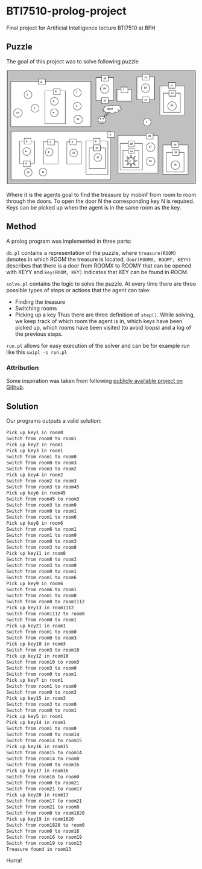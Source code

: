 # BTI7510-prolog-project
Final project for Artificial Intelligence lecture BTI7510 at BFH

## Puzzle
The goal of this project was to solve following puzzle

![puzzle](puzzle.png)

Where it is the agents goal to find the treasure by mobinf from room to room through the doors.
To open the door N the corresponding key N is required. Keys can be picked up when the agent is in the same room as the key.

## Method
A prolog program was implemented in three parts:

`db.pl` contains a representation of the puzzle, where `treasure(ROOM)` denotes in which ROOM the treasure is located, `door(ROOMX, ROOMY, KEYY)` describes that there is a door from ROOMX to ROOMY that can be opened with KEYY and `key(ROOM, KEY)` indicates that KEY can be found in ROOM.

`solve.pl` contains the logic to solve the puzzle. At every time there are three possible types of steps or actions that the agent can take:
- Finding the treasure
- Switching rooms
- Picking up a key
Thus there are three definition of `step()`.
While solving, we keep track of which room the agent is in, which keys have been picked up, which rooms have been visited (to avoid loops) and a log of the previous steps.

`run.pl` allows for easy execution of the solver and can be for example run like this `swipl -s run.pl`

### Attribution
Some inspiration was taken from following [publicly available project on Github](https://github.com/MLauper/Prolog_Doors-and-Keys).

## Solution
Our programs outputs a valid solution:
```
Pick up key1 in room0
Switch from room0 to room1
Pick up key2 in room1
Pick up key3 in room1
Switch from room1 to room0
Switch from room0 to room3
Switch from room3 to room2
Pick up key4 in room2
Switch from room2 to room3
Switch from room3 to room45
Pick up key6 in room45
Switch from room45 to room3
Switch from room3 to room0
Switch from room0 to room1
Switch from room1 to room6
Pick up key8 in room6
Switch from room6 to room1
Switch from room1 to room0
Switch from room0 to room3
Switch from room3 to room8
Pick up key11 in room8
Switch from room8 to room3
Switch from room3 to room0
Switch from room0 to room1
Switch from room1 to room6
Pick up key9 in room6
Switch from room6 to room1
Switch from room1 to room0
Switch from room0 to room1112
Pick up key13 in room1112
Switch from room1112 to room0
Switch from room0 to room1
Pick up key21 in room1
Switch from room1 to room0
Switch from room0 to room3
Pick up key10 in room3
Switch from room3 to room10
Pick up key12 in room10
Switch from room10 to room3
Switch from room3 to room0
Switch from room0 to room1
Pick up key7 in room1
Switch from room1 to room0
Switch from room0 to room3
Pick up key15 in room3
Switch from room3 to room0
Switch from room0 to room1
Pick up key5 in room1
Pick up key14 in room1
Switch from room1 to room0
Switch from room0 to room14
Switch from room14 to room15
Pick up key16 in room15
Switch from room15 to room14
Switch from room14 to room0
Switch from room0 to room16
Pick up key17 in room16
Switch from room16 to room0
Switch from room0 to room21
Switch from room21 to room17
Pick up key20 in room17
Switch from room17 to room21
Switch from room21 to room0
Switch from room0 to room1820
Pick up key19 in room1820
Switch from room1820 to room0
Switch from room0 to room16
Switch from room16 to room19
Switch from room19 to room13
Treasure found in room13
```
Hurra!
